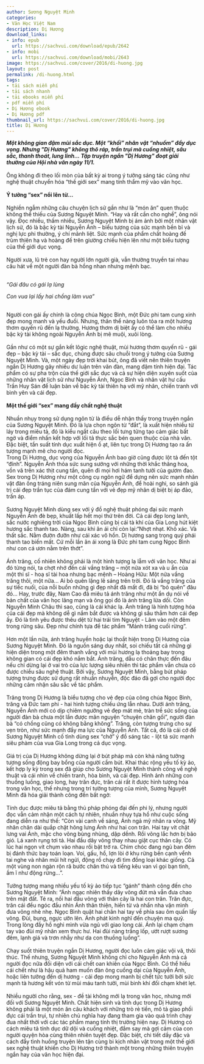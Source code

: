 ```yaml
---
author: Sương Nguyệt Minh
categories:
- Văn Học Việt Nam
description: Dị Hương
download_links:
- info: epub
  url: https://sachvui.com/download/epub/2642
- info: mobi
  url: https://sachvui.com/download/mobi/2643
image: https://sachvui.com/cover/2016/di-huong.jpg
layout: post
permalink: /di-huong.html
tags:
- tải sách miễn phí
- tải sách nhanh
- tải ebooks miễn phí
- pdf miễn phí
- Dị Hương ebook
- Dị Hương pdf
thumbnail_url: https://sachvui.com/cover/2016/di-huong.jpg
title: Dị Hương
---
```


 <div class="item-desc text-justify"> <p><strong><em>Một không gian đậm mùi sắc dục. Một “khối” nhân vật “nhuốm” đầy dục vọng. Nhưng "Dị Hương" không thô ráp, trần trụi mà cuồng nhiệt, sâu sắc, thanh thoát, lung linh... Tập truyện ngắn "Dị Hương" đoạt giải thưởng của Hội nhà văn ngày 11/1.</em></strong><br><br>Ông không đi theo lối mòn của bất kỳ ai trong ý tưởng sáng tác cũng như nghệ thuật chuyển hóa “thế giới sex” mang tính thẩm mỹ vào văn học.<br><br><strong>Ý tưởng “sex” nổi lên từ…</strong><br><br>Nghiền ngẫm những câu chuyện lịch sử gần như là “món ăn” quen thuộc không thể thiếu của Sương Nguyệt Minh. “Hay và rất cần cho nghề”, ông nói vậy. Đọc nhiều, thấm nhiều, Sương Nguyệt Minh bị ám ảnh bởi một nhân vật lịch sử, đó là bậc kỳ tài Nguyễn Ánh – biểu tượng của sức mạnh bền bỉ và nghị lực phi thường, ý chí mãnh liệt. Sức mạnh của phẩm chất hoàng đế trùm thiên hạ và hoàng đế trên giường chiếu hiện lên như một biểu tượng của thế giới dục vọng.<br><br>Người xưa, lũ trẻ con hay người lớn người già, vẫn thường truyền tai nhau câu hát về một người đàn bà hồng nhan nhưng mệnh bạc.<br> </p><p><em>“Gái đâu có gái lạ lùng</em>​</p><p><em>Con vua lại lấy hai chồng làm vua”</em>​</p><p><br>Người con gái ấy chính là công chúa Ngọc Bình, một Đức phi tam cung xinh đẹp mong manh và yếu đuối. Nhưng, thân thể nàng luôn tỏa ra một hương thơm quyến rũ đến lạ thường. Hương thơm dị biệt ấy có thể làm cho nhiều bậc kỳ tài không ngoài Nguyễn Ánh bị mê muội, xuôi lòng.<br><br>Gần như có một sự gắn kết lôgic nghệ thuật, mùi hương thơm quyến rũ - gái đẹp – bậc kỳ tài – sắc dục, chúng được sâu chuỗi trong ý tưởng của Sương Nguyệt Minh. Và, một ngày đẹp trời khai bút, ông đã viết nên thiên truyện ngắn Dị Hương gây nhiều dư luận trên văn đàn, mang đậm tính hiện đại. Tác phẩm có sự pha trộn của thế giới sắc dục và cả sự hiện diện xuyên suốt của những nhân vật lịch sử như Nguyễn Ánh, Ngọc Bình và nhân vật hư cấu Trần Huy Sán để luận bàn về bậc kỳ tài thiên hạ với mỹ nhân, chiến tranh với bình yên và cái đẹp. <br><br><strong>Một thế giới “sex” mang đầy chất nghệ thuật</strong><br><br>Nhuần nhụy trong sử dụng ngôn từ là điều dễ nhận thấy trong truyện ngắn của Sương Nguyệt Minh. Đó là lựa chọn ngôn từ “đắt”, là xuất hiện nhiều từ láy trong miêu tả, đó là kiểu ngắt câu theo lối tưng tửng tạo cảm giác bất ngờ và điểm nhấn kết hợp với lối tả thực sắc bén quen thuộc của nhà văn. Đặc biệt, tần suất tính dục xuất hiện ồ ạt, liên tục trong Dị Hương tạo ra ấn tượng mạnh mẽ cho người đọc. <br>Trong Dị Hương, dục vọng của Nguyễn Ánh bao giờ cũng được lột tả đến tột “đỉnh”. Nguyễn Ánh thỏa sức sung sướng với những thời khắc thăng hoa, vồn vã trên xác thịt cung tần, quên đi mọi hơi hám tanh tưởi của gươm đao. Sex trong Dị Hương như một công cụ ngôn ngữ để dựng nên sức mạnh nhân vật đàn ông tráng niên sung mãn của Nguyễn Ánh, để hoài nghi, so sánh giá trị cái đẹp trần tục của đám cung tần với vẻ đẹp mỹ nhân dị biệt bị áp đảo, trấn áp. <br><br>Sương Nguyệt Minh dùng sex với ý đồ nghệ thuật phóng đại sức mạnh Nguyễn Ánh đè bẹp, khuất lấp hết mọi thứ trên đời. Cả cái đẹp long lanh, sắc nước nghiêng trời của Ngọc Bình cũng bị cái tà khí của Gia Long hút kiệt hương sắc thanh tao. Nàng, sau khi ân ái chỉ còn lại:“Nhợt nhạt. Khô xác. Và thất sắc. Nằm đườn đưỡn như cái xác vô hồn. Dị hương sang trọng quý phái thanh tao biến mất. Cứ mỗi lần ân ái xong là Đức phi tam cung Ngọc Bình như con cá ươn nằm trên thớt”.<br><br>Ánh trăng, cố nhiên không phải là một hình tượng lạ lẫm với văn học. Như ai đó từng nói, ta chợt nhớ đến cái vầng trăng – một nửa xót xa và u ẩn của một thi sĩ - hoạ sĩ tài hoa nhưng bạc mệnh – Hoàng Hữu: Một nửa vầng trăng thôi, một nữa... Ai bỏ quên lặng lẽ sáng trên trời. Đó là vầng trăng của sự tiếc nuối, của nỗi buồn những gì đẹp nhất đã mất đi, đã bị “bỏ quên” đâu đó... Hay, trước đây, Nam Cao đã miêu tả ánh trăng như một ẩn dụ nói về bản chất của văn học lãng mạn và ông gọi đó là ánh trăng lừa dối. Còn Nguyễn Minh Châu thì sao, cũng là cái khác lạ. Ánh trăng là hình tượng hóa của cái đẹp mà không dễ gì nắm bắt được và không gì sâu thẳm hơn cái đẹp ấy. Đó là tình yêu được thêu dệt từ hai trái tim Nguyệt - Lãm vào một đêm trong rừng sâu. Đẹp như chính tựa đề tác phẩm “Mảnh trăng cuối rừng”. <br><br>Hơn một lần nữa, ánh trăng huyền hoặc lại thoắt hiện trong Dị Hương của Sương Nguyệt Minh. Đó là nguồn sáng duy nhất, soi chiếu tất cả những gì hiện diện trong một đêm thanh vắng với mùi hương lạ thoảng bay trong không gian có cái đẹp khó nắm bắt. Ánh trăng, dẫu có chân thực đến đâu nếu chỉ dừng lại ở vai trò của lực lượng siêu nhiên thì tác phẩm vẫn chưa có được chiều sâu nghệ thuật. Bởi vậy, Sương Nguyệt Minh, bằng bút pháp tượng trưng được sử dụng rất nhuần nhuyễn, độc đáo đã gợi cho người đọc những cảm nhận sâu sắc về tác phẩm. <br><br>Trăng trong Dị Hương là biểu tượng cho vẻ đẹp của công chúa Ngọc Bình, trăng và Đức tam phi - hai hình tượng chiếu ứng lẫn nhau. Dưới ánh trăng, Nguyễn Ánh mới có dịp chiêm ngưỡng vẻ đẹp mát mẻ, tràn trề sức sống của người đàn bà chưa một lần được mãn nguyện “chuyện chăn gối”, người đàn bà “có chồng cũng có không bằng không”. Trăng, còn tượng trưng cho sự vẹn tròn, như sức mạnh đầy ma lực của Nguyễn Ánh. Tất cả, đó là cái cớ để Sương Nguyệt Minh cố tình dùng sex “chở” ý đồ sáng tác - lột tả sức mạnh siêu phàm của vua Gia Long trong cả dục vọng. <br><br>Giá trị của Dị Hương không dừng lại ở bút pháp mà còn khả năng tưởng tượng sống động bay bổng của người cầm bút. Khai thác rộng yếu tố kỳ ảo, kết hợp ly kỳ trong sex đã giúp cho Sương Nguyệt Minh thành công về nghệ thuật và cái nhìn về chiến tranh, hòa bình, và cái đẹp. Hình ảnh những con thuồng luồng, giao long, hay trăn đực, trăn cái rất ít được hình tượng hóa trong văn học, thế nhưng trong trí tưởng tượng của mình, Sương Nguyệt Minh đã hóa giải thành công đến bất ngờ: <br><br>Tính dục được miêu tả bằng thủ pháp phóng đại đến phi lý, nhưng người đọc vẫn cảm nhận một cách tự nhiên, nhuần nhụy tựa hồ như cuộc sống đang diễn ra như thế: “Còn vài canh về sáng, Ánh ngả mỹ nhân ra võng. Mỹ nhân chân dài quắp chặt hông lưng Ánh như hai con trăn. Hai tay vít chặt lưng vai Ánh, mặc cho võng bùng nhùng, dập dềnh. Rồi võng lắc hơn bị bão gió. Lá xanh rụng tơi tả. Hai đầu dây võng thay nhau giật cục thân cây. Có lúc hai ngọn vít chụm vào nhau rồi bật trở ra. Chim chóc đang ngủ ban đêm bị đánh thức bay toán loạn. Voi, gấu, hổ, lợn lòi ở khu rừng bên cạnh vểnh tai nghe và nhăn mũi hít ngửi, động rồ chạy đi tìm đồng loại khác giống. Cả một vùng non ngàn rộn rã bước chân thú và tiếng kêu van vỉ gọi bạn tình, ầm ĩ như động rừng…”. <br><br>Tưởng tượng mang nhiều yếu tố kỳ ảo tiếp tục “gánh” thành công đến cho Sương Nguyệt Minh: “Ánh ngạc nhiên thấy dây võng đứt mà vẫn đưa chao trên mặt đất. Té ra, nối hai đầu võng với thân cây là hai con trăn. Trăn đực, trăn cái đều ngóc đầu nhìn Ánh thân thiện, hiền từ và nhẩn nha vặn mình đưa võng nhè nhẹ. Ngọc Bình quặt hai chân hai tay về phía sau ôm quấn lấy võng. Đùi, bụng, ngực ưỡn lên. Ánh phát kinh nghĩ đến chuyện ma quỷ. Trong lòng đầy hồ nghi mình vừa ngủ với giao long cái. Ánh lại chạm chạm tay vào đùi mỹ nhân xem thực hư. Hai đùi nàng trắng lốp, ướt rượt sương đêm, lạnh giá và trơn nhẫy như da con thuồng luồng”. <br><br>Chạy suốt thiên truyện ngắn Dị Hương, người đọc luôn cảm giác vội vã, thôi thúc. Thế nhưng, Sương Nguyệt Minh không chỉ cho Nguyễn Ánh mà cả người đọc nữa đối diện với cái chết oan khiên của Ngọc Bình. Có thể hiểu cái chết như là hậu quả ham muốn đàn ông cuồng dại của Nguyễn Ánh, hoặc liên tưởng đến dị hương - cái đẹp mong manh bị chết tức tưởi bởi sức mạnh tà hương kết vón từ mùi máu tanh tưởi, mùi binh khí đối chạm khét lẹt. <br><br>Nhiều người cho rằng, sex - đề tài không mới lạ trong văn học, nhưng mới đối với Sương Nguyệt Minh. Chất hiện sinh và tính dục trong Dị Hương không phải là một món ăn câu khách với những trò rẻ tiền, mô tả giao phối đực cái trần trụi, tự nhiên chủ nghĩa hay đang tham gia vào quá trình chạy đua nhất thời với các tác phẩm mang tính thị trường hiện nay. Dị Hương có cách miêu tả tính dục dữ dội và cuồng nhiệt, đắm say mà gợi cảm của con người quyện hòa cùng thiên nhiên tuyệt đẹp. Đặc biệt, chi tiết dầy đặc và cách đẩy tình huống truyện lên tận cùng bi kịch nhân vật trong một thế giới sex nghệ thuật khiến cho Dị Hương trở thành một trong những thiên truyện ngắn hay của văn học hiện đại.</p> </div>